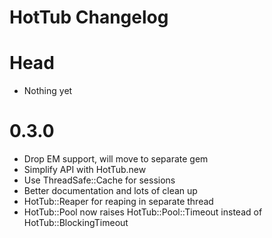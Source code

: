 HotTub Changelog
=====================

Head
=======

- Nothing yet

0.3.0
=======

- Drop EM support, will move to separate gem
- Simplify API with HotTub.new
- Use ThreadSafe::Cache for sessions
- Better documentation and lots of clean up
- HotTub::Reaper for reaping in separate thread
- HotTub::Pool now raises HotTub::Pool::Timeout instead of HotTub::BlockingTimeout

